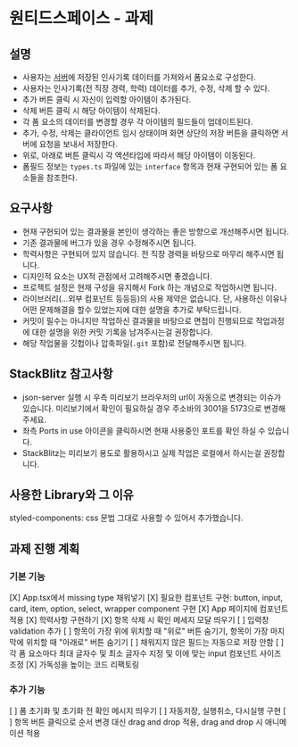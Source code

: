 # 원티드스페이스 - 과제

## 설명

- 사용자는 [서버](https://github.com/typicode/json-server)에 저장된 인사기록 데이터를 가져와서 폼요소로 구성한다.
- 사용자는 인사기록(전 직장 경력, 학력) 데이터를 추가, 수정, 삭제 할 수 있다.
- 추가 버튼 클릭 시 자신이 입력할 아이템이 추가된다.
- 삭제 버튼 클릭 시 해당 아이템이 삭제된다.
- 각 폼 요소의 데이터를 변경할 경우 각 아이템의 필드들이 업데이트된다.
- 추가, 수정, 삭제는 클라이언트 임시 상태이며 화면 상단의 저장 버튼을 클릭하면 서버에 요청을 보내서 저장한다.
- 위로, 아래로 버튼 클릭시 각 액션타입에 따라서 해당 아이템이 이동된다.
- 폼필드 정보는 `types.ts` 파일에 있는 `interface` 항목과 현재 구현되어 있는 폼 요소들을 참조한다.

## 요구사항

- 현재 구현되어 있는 결과물을 본인이 생각하는 좋은 방향으로 개선해주시면 됩니다.
- 기존 결과물에 버그가 있을 경우 수정해주시면 됩니다.
- 학력사항은 구현되어 있지 않습니다. 전 직장 경력을 바탕으로 마무리 해주시면 됩니다.
- 디자인적 요소는 UX적 관점에서 고려해주시면 좋겠습니다.
- 프로젝트 설정은 현재 구성을 유지해서 Fork 하는 개념으로 작업하시면 됩니다.
- 라이브러리(...외부 컴포넌트 등등등)의 사용 제약은 없습니다. 단, 사용하신 이유나 어떤 문제해결을 할수 있었는지에 대한 설명을 추가로 부탁드립니다.
- 커밋이 필수는 아니지만 작업하신 결과물을 바탕으로 면접이 진행되므로 작업과정에 대한 설명을 위한 커밋 기록을 남겨주시는걸 권장합니다.
- 해당 작업물을 깃헙이나 압축파일(`.git` 포함)로 전달해주시면 됩니다.

## StackBlitz 참고사항

- json-server 실행 시 우측 미리보기 브라우저의 url이 자동으로 변경되는 이슈가 있습니다. 미리보기에서 확인이 필요하실 경우 주소바의 3001을 5173으로 변경해주세요.
- 좌측 Ports in use 아이콘을 클릭하시면 현재 사용중인 포트를 확인 하실 수 있습니다.
- StackBlitz는 미리보기 용도로 활용하시고 실제 작업은 로컬에서 하시는걸 권장합니다.


## 사용한 Library와 그 이유

styled-components: css 문법 그대로 사용할 수 있어서 추가했습니다.

## 과제 진행 계획
### 기본 기능
[X] App.tsx에서 missing type 채워넣기
[X] 필요한 컴포넌트 구현: button, input, card, item, option, select, wrapper component 구현
[X] App 페이지에 컴포넌트 적용
[X] 학력사항 구현하기
[X] 항목 삭제 시 확인 메세지 모달 띄우기
[ ] 입력창 validation 추가
[ ] 항목이 가장 위에 위치할 때 "위로" 버튼 숨기기, 항목이 가장 마지막에 위치할 때 "아래로" 버튼 숨기기
[ ] 채워지지 않은 필드는 자동으로 저장 안함
[ ] 각 폼 요소마다 최대 글자수 및 최소 글자수 지정 및 이에 맞는 input 컴포넌트 사이즈 조정
[X] 가독성을 높이는 코드 리팩토링

### 추가 기능
[ ] 폼 초기화 및 초기화 전 확인 메시지 띄우기
[ ] 자동저장, 실행취소, 다시실행 구현
[ ] 항목 버튼 클릭으로 순서 변경 대신 drag and drop 적용, drag and drop 시 애니메이션 적용